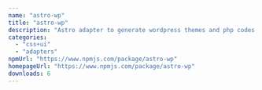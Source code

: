 ```yaml
---
name: "astro-wp"
title: "astro-wp"
description: "Astro adapter to generate wordpress themes and php codes."
categories:
  - "css+ui"
  - "adapters"
npmUrl: "https://www.npmjs.com/package/astro-wp"
homepageUrl: "https://www.npmjs.com/package/astro-wp"
downloads: 6
---
```

